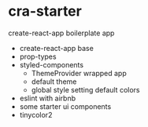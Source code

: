 # cra-starter

create-react-app boilerplate app

- create-react-app base
- prop-types
- styled-components
  - ThemeProvider wrapped app
  - default theme
  - global style setting default colors
- eslint with airbnb
- some starter ui components
- tinycolor2
